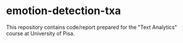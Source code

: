 # emotion-detection-txa
This repository contains code/report prepared for the "Text Analytics" course at University of Pisa.
